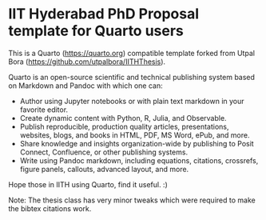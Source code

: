 # IIT Hyderabad PhD Proposal template for Quarto users

This is a Quarto (https://quarto.org) compatible template forked from Utpal Bora (https://github.com/utpalbora/IITHThesis). 

Quarto is an open-source scientific and technical publishing system based on Markdown and Pandoc with which one can:

 - Author using Jupyter notebooks or with plain text markdown in your favorite editor.
 - Create dynamic content with Python, R, Julia, and Observable.
 - Publish reproducible, production quality articles, presentations, websites, blogs, and books in HTML, PDF, MS Word, ePub, and more.
 - Share knowledge and insights organization-wide by publishing to Posit Connect, Confluence, or other publishing systems.
 - Write using Pandoc markdown, including equations, citations, crossrefs, figure panels, callouts, advanced layout, and more.

Hope those in IITH using Quarto, find it useful. :)

Note: The thesis class has very minor tweaks which were required to make the bibtex citations work. 
